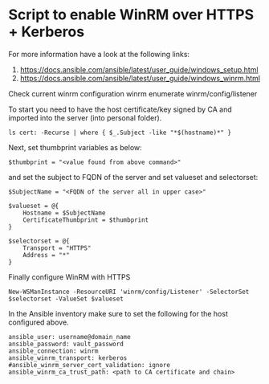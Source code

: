 # Script to enable WinRM over HTTPS + Kerberos
For more information have a look at the following links:
1. https://docs.ansible.com/ansible/latest/user_guide/windows_setup.html
1. https://docs.ansible.com/ansible/latest/user_guide/windows_winrm.html

Check current winrm configuration
   winrm enumerate winrm/config/listener
 
To start you need to have the host certificate/key signed by CA and imported into the server (into personal folder).
 
    ls cert: -Recurse | where { $_.Subject -like "*$(hostname)*" }
 
 
Next, set thumbprint variables as below:
 
    $thumbprint = "<value found from above command>"
 
and set the subject to FQDN of the server and set valueset and selectorset:
 
    $SubjectName = "<FQDN of the server all in upper case>"
 
    $valueset = @{
        Hostname = $SubjectName
        CertificateThumbprint = $thumbprint
    }
 
    $selectorset = @{
        Transport = "HTTPS"
        Address = "*"
    }
 
Finally configure WinRM with HTTPS
 
    New-WSManInstance -ResourceURI 'winrm/config/Listener' -SelectorSet $selectorset -ValueSet $valueset
 
In the Ansible inventory make sure to set the following for the host configured above.
 
    ansible_user: username@domain_name
    ansible_password: vault_password
    ansible_connection: winrm
    ansible_winrm_transport: kerberos
    #ansible_winrm_server_cert_validation: ignore
    ansible_winrm_ca_trust_path: <path to CA certificate and chain>
